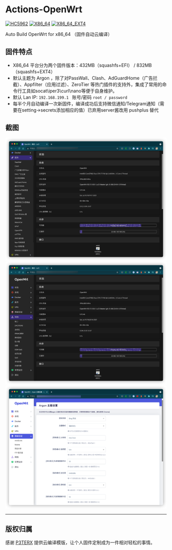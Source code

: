 # Actions-OpenWrt

[![HC5962](https://github.com/hugoyue/OPENWRT/actions/workflows/hiwifi_hc5962.yml/badge.svg)](https://github.com/hugoyue/OPENWRT/actions/workflows/hiwifi_hc5962.yml) [![X86_64](https://github.com/hugoyue/OPENWRT/actions/workflows/x86_64.yml/badge.svg)](https://github.com/hugoyue/OPENWRT/actions/workflows/x86_64.yml) [![X86_64_EXT4](https://github.com/hugoyue/OPENWRT/actions/workflows/x86_64_ext4.yml/badge.svg)](https://github.com/hugoyue/OPENWRT/actions/workflows/x86_64_ext4.yml)

Auto Build OpenWrt for x86_64 （固件自动云编译）

## 固件特点

- X86_64 平台分为两个固件版本：432MB（squashfs+EFI） / 832MB（squashfs+EXT4）
- 默认主题为 Argon ，除了对PassWall、Clash、AdGuardHome（广告拦截）、Appfilter（应用过滤）、ZeroTier 等热门插件的支持外，集成了常用的命令行工具如socat\iper3\curl\nano等便于自身维护。
- 默认 Lan IP: `192.168.199.1 ` 账号/密码 `root / password`
- 每半个月自动编译一次新固件，编译成功后支持微信通知/Telegram通知（需要在setting->secrets添加相应的值）已弃用server酱改用 pushplus 替代

## 截图

![](./images/p1.png)
![](./images/p2.png)
![](./images/p3.png)

---


## 版权归属

感谢 [P3TERX](https://github.com/P3TERX/Actions-OpenWrt) 提供云编译模版，让个人固件定制成为一件相对轻松的事情。
